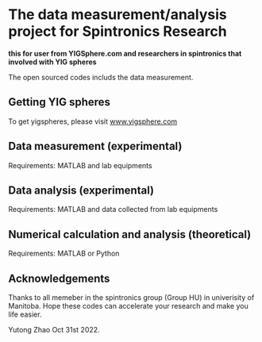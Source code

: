 # The data measurement/analysis project for Spintronics Research

**this for user from YIGSphere.com and researchers in spintronics that involved with YIG spheres**

The open sourced codes includs the data measurement.

## Getting YIG spheres

To get yigspheres, please visit www.yigsphere.com 

## Data measurement (experimental)

Requirements: MATLAB and lab equipments


## Data analysis (experimental)

Requirements: MATLAB and data collected from lab equipments

## Numerical calculation and analysis (theoretical)

Requirements: MATLAB or Python

## Acknowledgements

Thanks to all memeber in the spintronics group (Group HU) in univerisity of Manitoba.
Hope these codes can accelerate your research and make you life easier.

Yutong Zhao 
Oct 31st 2022.
